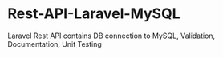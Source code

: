 # Rest-API-Laravel-MySQL
Laravel Rest API contains DB connection to MySQL, Validation, Documentation, Unit Testing
